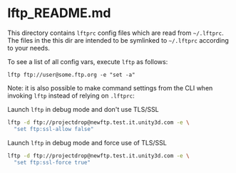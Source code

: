 lftp_README.md
=============================

This directory contains `lftprc` config files which are read from
`~/.lftprc`. The files in the this dir are intended to be symlinked
to `~/.lftprc` according to your needs.

To see a list of all config vars, execute `lftp` as follows:

`lftp ftp://user@some.ftp.org -e "set -a"`

Note: it is also possible to make command settings from the CLI
when invoking `lftp` instead of relying on `.lftprc`:

Launch `lftp` in debug mode and don't use TLS/SSL

```sh
lftp -d ftp://projectdrop@newftp.test.it.unity3d.com -e \
  "set ftp:ssl-allow false"
```

Launch `lftp` in debug mode and force use of TLS/SSL

```sh
lftp -d ftp://projectdrop@newftp.test.it.unity3d.com -e \
  "set ftp:ssl-force true"
```

